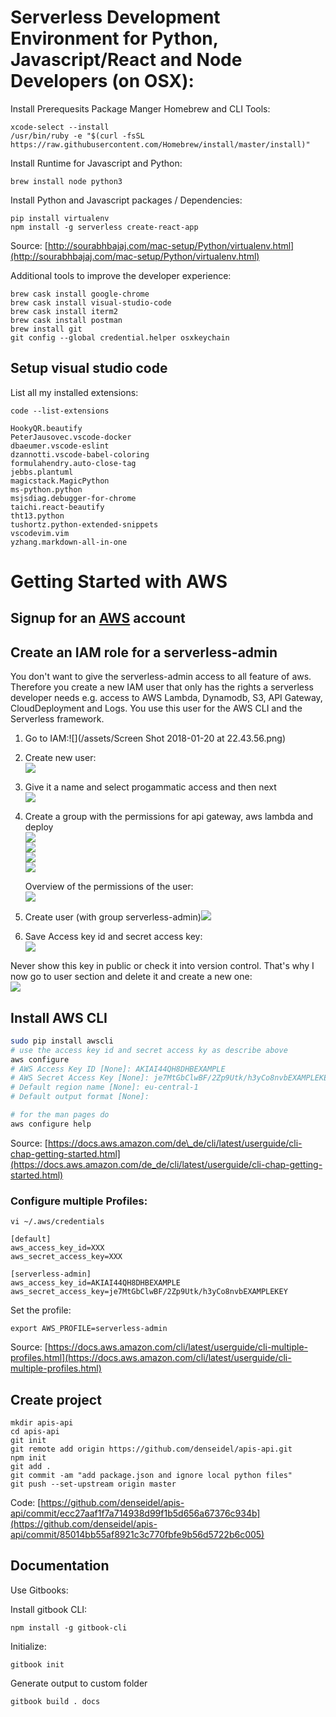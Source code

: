 # Serverless Development Environment for Python, Javascript/React and Node Developers \(on OSX\):

Install Prerequesits Package Manger Homebrew and CLI Tools:

```
xcode-select --install
/usr/bin/ruby -e "$(curl -fsSL https://raw.githubusercontent.com/Homebrew/install/master/install)"
```

Install Runtime for Javascript and Python:

```
brew install node python3
```

Install Python and Javascript packages / Dependencies:

```
pip install virtualenv
npm install -g serverless create-react-app
```

Source: [http://sourabhbajaj.com/mac-setup/Python/virtualenv.html](http://sourabhbajaj.com/mac-setup/Python/virtualenv.html)

Additional tools to improve the developer experience:

```
brew cask install google-chrome
brew cask install visual-studio-code
brew cask install iterm2
brew cask install postman
brew install git
git config --global credential.helper osxkeychain
```

## Setup visual studio code

List all my installed extensions:

```
code --list-extensions
```

```
HookyQR.beautify
PeterJausovec.vscode-docker
dbaeumer.vscode-eslint
dzannotti.vscode-babel-coloring
formulahendry.auto-close-tag
jebbs.plantuml
magicstack.MagicPython
ms-python.python
msjsdiag.debugger-for-chrome
taichi.react-beautify
tht13.python
tushortz.python-extended-snippets
vscodevim.vim
yzhang.markdown-all-in-one
```

# Getting Started with AWS

## Signup for an [AWS](https://aws.amazon.com) account

## Create an IAM role for a serverless-admin

You don't want to give the serverless-admin access to all feature of aws. Therefore you create a new IAM user that only has the rights a serverless developer needs e.g. access to AWS Lambda, Dynamodb, S3, API Gateway, CloudDeployment and Logs. You use this user for the AWS CLI and the Serverless framework.

1. Go to IAM:![](/assets/Screen Shot 2018-01-20 at 22.43.56.png)

2. Create new user:  
    ![](/assets/create-new-iam-user.png)

3. Give it a name and select progammatic access and then next  
   ![](/assets/create-new-iam-user-1.png)

4. Create a group with the permissions for api gateway, aws lambda and deploy  
   ![](/assets/creare-iam-role.png)  
   ![](/assets/create-iam-role-2.png)  
   ![](/assets/create-group.png)  
   ![](/assets/create-iam-role-3.png)

   Overview of the permissions of the user:  
   ![](/assets/serverless-admin-iam-rights.png)

5. Create user \(with group serverless-admin\)![](/assets/create-iam-role-4.png)

6. Save Access key id and secret access key:  
   ![](/assets/iam-role-credentials.png)

Never show this key in public or check it into version control. That's why I now go to user section and delete it and create a new one:  
![](/assets/change-iam-user-credentials.png)

## Install AWS CLI

```bash
sudo pip install awscli
# use the access key id and secret access ky as describe above
aws configure
# AWS Access Key ID [None]: AKIAI44QH8DHBEXAMPLE
# AWS Secret Access Key [None]: je7MtGbClwBF/2Zp9Utk/h3yCo8nvbEXAMPLEKEY
# Default region name [None]: eu-central-1
# Default output format [None]:

# for the man pages do
aws configure help
```

Source: [https://docs.aws.amazon.com/de\_de/cli/latest/userguide/cli-chap-getting-started.html](https://docs.aws.amazon.com/de_de/cli/latest/userguide/cli-chap-getting-started.html)

### Configure multiple Profiles:

```
vi ~/.aws/credentials
```

```
[default]
aws_access_key_id=XXX
aws_secret_access_key=XXX

[serverless-admin]
aws_access_key_id=AKIAI44QH8DHBEXAMPLE
aws_secret_access_key=je7MtGbClwBF/2Zp9Utk/h3yCo8nvbEXAMPLEKEY
```

Set the profile:

```
export AWS_PROFILE=serverless-admin
```

Source: [https://docs.aws.amazon.com/cli/latest/userguide/cli-multiple-profiles.html](https://docs.aws.amazon.com/cli/latest/userguide/cli-multiple-profiles.html)

## Create project

```
mkdir apis-api
cd apis-api
git init
git remote add origin https://github.com/denseidel/apis-api.git
npm init
git add .
git commit -am "add package.json and ignore local python files"
git push --set-upstream origin master
```

Code: [https://github.com/denseidel/apis-api/commit/ecc27aaf1f7a714938d99f1b5d656a67376c934b](https://github.com/denseidel/apis-api/commit/85014bb55af8921c3c770fbfe9b56d5722b6c005)

## Documentation

Use Gitbooks:

Install gitbook CLI:

```
npm install -g gitbook-cli
```

Initialize:

```
gitbook init
```

Generate output to custom folder

```
gitbook build . docs
```



